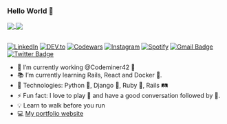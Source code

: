 ### Hello World 👋

<a href="https://github.com/luchiago/">
  <img align="center" src="https://github-readme-stats.vercel.app/api/top-langs/?username=luchiago&layout=compact" />
</a>
<a href="https://github.com/luchiago/">
  <img align="center" src="https://github-readme-stats.vercel.app/api?username=luchiago&show_icons=true&count_private=true&theme=dark" />
</a>
</br></br>

<a href="https://www.linkedin.com/in/luchiago" target="_blank"><img src="https://img.shields.io/badge/LinkedIn-%230077B5.svg?&style=flat-square&logo=linkedin&logoColor=white" alt="LinkedIn"></a>
<a href="https://dev.to/luchiago" target="_blank"><img src="https://img.shields.io/badge/DEV-%230A0A0A.svg?&style=flat-square&logo=DEV.to&logoColor=white" alt="DEV.to"></a>
<a href="https://www.codewars.com/users/luchiago/" target="_blank"><img src="https://www.codewars.com/users/luchiago/badges/micro" alt="Codewars"></a>
<a href="https://www.instagram.com/luchiago" target="_blank"><img src="https://img.shields.io/badge/Instagram-%23E4405F.svg?&style=flat-square&logo=instagram&logoColor=white" alt="Instagram"></a>
<a href="https://open.spotify.com/user/luchiago?si=PoVPtvEkQ9qGTFSj_uDB1w" target="_blank"><img src="https://img.shields.io/badge/Spotify-%231ED760.svg?&style=flat-square&logo=spotify&logoColor=white" alt="Spotify"></a>
[![Gmail Badge](https://img.shields.io/badge/-lucashiago63@gmail.com-c14438?style=flat-square&logo=Gmail&logoColor=white&link=mailto:lucashiago63@gmail.com)](mailto:lucashiago63@gmail.com)
[![Twitter Badge](https://img.shields.io/badge/-luchiago-1ca0f1?style=flat-square&labelColor=1ca0f1&logo=twitter&logoColor=white)](https://twitter.com/luchiago)

</div>

- 💼 I’m currently working @Codeminer42 🔴
- 📚 I’m currently learning Rails, React and Docker 🐋.
- 🔑 Technologies: Python 🐍, Django 💚, Ruby 💎, Rails 🛤️
- ⚡ Fun fact: I love to play 🎱 and have a good conversation followed by 🍻.
- 💡 Learn to walk before you run
- 💻 [My portfolio website](https://luchiago.github.io)
